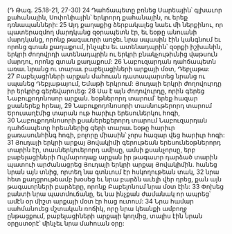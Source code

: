 (Դ Թագ. 25.18-21, 27-30)
24 Դահճապետը բռնեց Սարեային՝ գլխաւոր քահանային, Սոփոնիային՝ երկրորդ քահանային, ու երեք դռնապանների: 25 Այդ քաղաքից ձերբակալեց նաեւ մի ներքինու, որ պատերազմող մարդկանց զօրապետն էր, եւ եօթը անուանի մարդկանց, որոնք թագաւորի առջեւ նրա սպասին էին կանգնում եւ որոնց գտան քաղաքում, ինչպէս եւ ատենադպրին՝ զօրքի իշխանին, երկրի ժողովրդի ատենադպրին ու երկրի բնակչութիւնից վաթսուն մարդու, որոնց գտան քաղաքում: 26 Նաբուզարդան դահճապետն առաւ նրանց ու տարաւ բաբելացիների արքայի մօտ, Դեբլաթա: 27 Բաբելացիների արքան մահուան դատապարտեց նրանց ու սպանեց Դեբլաթայում, Եմաթի երկրում: Յուդայի երկրի ժողովուրդը իր երկրից գերեվարուեց:
28 Սա է այն ժողովուրդը, որին գերեց Նաբուքոդոնոսոր արքան. եօթներորդ տարում՝ երեք հազար քսաներեք հրեայ, 29 Նաբուքոդոնոսորի տասնութերորդ տարում Երուսաղէմից տարան ութ հարիւր երեսուներկու հոգի, 30 Նաբուքոդոնոսորի քսաներեքերորդ տարում Նաբուզարդան դահճապետը հրեաներից գերի տարաւ եօթը հարիւր քառասունհինգ հոգի, բոլորը միասին՝ չորս հազար վեց հարիւր հոգի:
31 Յուդայի երկրի արքայ Յովակիմի գերութեան երեսունեօթներորդ տարին էր, տասներկուերորդ ամիսը, ամսի քսանչորսը, երբ բաբելացիների Ուլմարոդաք արքան իր թագաւոր դարձած տարին պատուի արժանացրեց Յուդայի երկրի արքայ Յովակիմին. հանեց նրան այն տնից, որտեղ նա գտնւում էր հսկողութեան տակ, 32 նրա հետ քաղցրութեամբ խօսեց եւ նրա բարձն աւելի վեր դրեց, քան այն թագաւորների բարձերը, որոնք Բաբելոնում նրա մօտ էին: 33 Փոխեց բանտի նրա պատմուճանը, եւ նա ինչքան ժամանակ որ ապրեց՝ ամէն օր միշտ արքայի մօտ էր հաց ուտում: 34 Նրա համար սահմանուեց մշտական ռոճիկ, որը նրա կեանքի ամբողջ ընթացքում, բաբելացիների արքայի կողմից, տալիս էին նրան օրըստօրէ՝ մինչեւ նրա մահուան օրը:































